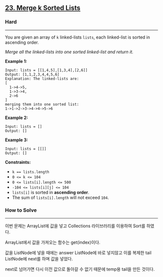 ## [23\. Merge k Sorted Lists](https://leetcode.com/problems/merge-k-sorted-lists/)

### Hard

---

You are given an array of `k` linked-lists `lists`, each linked-list is sorted in ascending order.

_Merge all the linked-lists into one sorted linked-list and return it._

**Example 1:**

```
Input: lists = [[1,4,5],[1,3,4],[2,6]]
Output: [1,1,2,3,4,4,5,6]
Explanation: The linked-lists are:
[
  1->4->5,
  1->3->4,
  2->6
]
merging them into one sorted list:
1->1->2->3->4->4->5->6
```

**Example 2:**

```
Input: lists = []
Output: []
```

**Example 3:**

```
Input: lists = [[]]
Output: []
```

**Constraints:**

-   `k == lists.length`
-   `0 <= k <= 104`
-   `0 <= lists[i].length <= 500`
-   `-104 <= lists[i][j] <= 104`
-   `lists[i]` is sorted in **ascending order**.
-   The sum of `lists[i].length` will not exceed `104`.

### How to Solve

---

이번 문제는 ArrayList에 값을 넣고 Collections 라이브러리를 이용하여 Sort를 하였다.

ArrayList에서 값을 가져오는 함수는 get(index)이다.

값을 ListNode에 넣을 때에는 answer ListNode에 바로 넣지않고 이를 복제한 tail ListNode에 next를 하며 값을 넣었다.

next로 넘어가면 다시 이전 값으로 돌아갈 수 없기 때문에 temp용 tail을 만든 것이다.